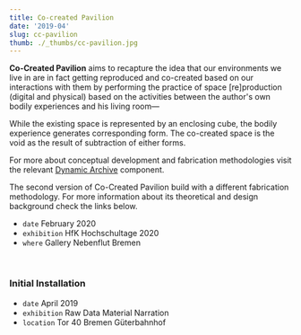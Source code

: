 ```yaml
---
title: Co-created Pavilion
date: '2019-04'
slug: cc-pavilion
thumb: ./_thumbs/cc-pavilion.jpg
---
```


**Co-Created Pavilion** aims to recapture the idea that our environments we live in are in fact getting reproduced and co-created based on our interactions with them by performing the practice of space [re]production (digital and physical) based on the activities between the author's own bodily experiences and his living room—

While the existing space is represented by an enclosing cube, the bodily experience generates corresponding form. The co-created space is the void as the result of subtraction of either forms.

For more about conceptual development and fabrication methodologies visit the relevant [Dynamic Archive](https://www.thedynamicarchive.net/component/personal-architecture/) component.

<!-- fabrication methods + cardboard etc. 3d to actual -->

The second version of Co-Created Pavilion build with a different fabrication methodology. For more information about its theoretical and design background check the links below.

- `date` February 2020
- `exhibition` HfK Hochschultage 2020
- `where` Gallery Nebenflut Bremen

<div class="gallery cc-v2" data-credits="photos by Farzad Golghasemi"></div>

<br>

### Initial Installation

- `date` April 2019
- `exhibition` Raw Data Material Narration
- `location` Tor 40 Bremen Güterbahnhof 

<div class="gallery cc-v1" data-credits=""></div>